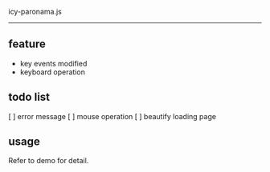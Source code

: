 icy-paronama.js

----

## feature

* key events modified
* keyboard operation


## todo list

[ ] error message
[ ] mouse operation
[ ] beautify loading page


## usage

Refer to demo for detail.